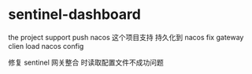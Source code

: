 # sentinel-dashboard
the project support push nacos
这个项目支持 持久化到 nacos
fix gateway clien  load nacos  config

修复 sentinel  网关整合 时读取配置文件不成功问题

